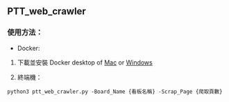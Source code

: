 ## PTT_web_crawler
### 使用方法：
* Docker:
1. 下載並安裝 Docker desktop of [Mac](https://hub.docker.com/editions/community/docker-ce-desktop-mac/) or [Windows](https://hub.docker.com/editions/community/docker-ce-desktop-windows)

2. 終端機：


`python3 ptt_web_crawler.py -Board_Name {看板名稱} -Scrap_Page {爬取頁數}`
